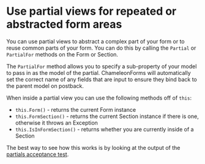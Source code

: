 Use partial views for repeated or abstracted form areas
=======================================================

You can use partial views to abstract a complex part of your form or to reuse common parts of your form. You can do this by calling the `Partial` or `PartialFor` methods on the Form or Section.

The `PartialFor` method allows you to specify a sub-property of your model to pass in as the model of the partial. ChameleonForms will automatically set the correct name of any fields that are input to ensure they bind back to the parent model on postback.

When inside a partial view you can use the following methods off of `this`:

* `this.Form()` - returns the current Form instance
* `this.FormSection()` - returns the current Section instance if there is one, otherwise it throws an Exception
* `this.IsInFormSection()` - returns whether you are currently inside of a Section

The best way to see how this works is by looking at the output of the [partials acceptance test](https://github.com/MRCollective/ChameleonForms/blob/master/ChameleonForms.AcceptanceTests/PartialForTests.Should_render_correctly_when_used_via_form_or_section_and_when_used_for_top_level_property_or_sub_property.approved.html).